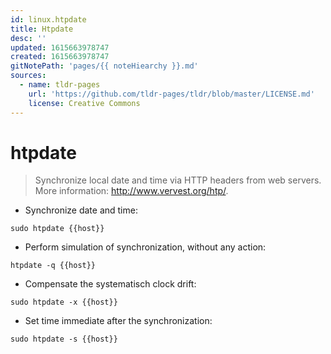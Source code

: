 ```yaml
---
id: linux.htpdate
title: Htpdate
desc: ''
updated: 1615663978747
created: 1615663978747
gitNotePath: 'pages/{{ noteHiearchy }}.md'
sources:
  - name: tldr-pages
    url: 'https://github.com/tldr-pages/tldr/blob/master/LICENSE.md'
    license: Creative Commons
---
```

# htpdate

> Synchronize local date and time via HTTP headers from web servers.
> More information: <http://www.vervest.org/htp/>.

- Synchronize date and time:

`sudo htpdate {{host}}`

- Perform simulation of synchronization, without any action:

`htpdate -q {{host}}`

- Compensate the systematisch clock drift:

`sudo htpdate -x {{host}}`

- Set time immediate after the synchronization:

`sudo htpdate -s {{host}}`

